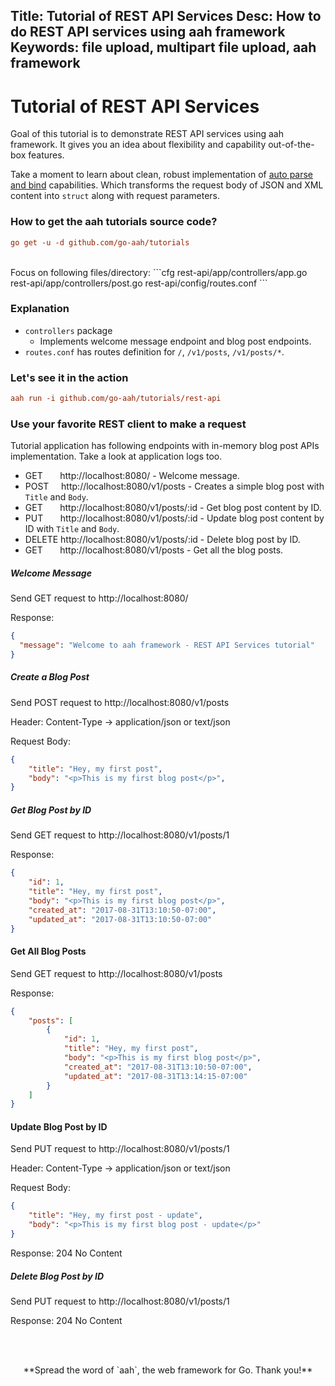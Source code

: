 Title: Tutorial of REST API Services
Desc: How to do REST API services using aah framework
Keywords: file upload, multipart file upload, aah framework
---
# Tutorial of REST API Services

Goal of this tutorial is to demonstrate REST API services using aah framework. It gives you an idea about flexibility and capability out-of-the-box features.

Take a moment to learn about clean, robust implementation of [auto parse and bind](/request-parameters-auto-bind.html) capabilities. Which transforms the request body of JSON and XML content into `struct` along with request parameters.

### How to get the aah tutorials source code?

```cfg
go get -u -d github.com/go-aah/tutorials
```

<br>
Focus on following files/directory:
```cfg
  rest-api/app/controllers/app.go
  rest-api/app/controllers/post.go
  rest-api/config/routes.conf
```

### Explanation

  * `controllers` package
      - Implements welcome message endpoint and blog post endpoints.
  * `routes.conf` has routes definition for `/`, `/v1/posts`, `/v1/posts/*`.

### Let's see it in the action

```cfg
aah run -i github.com/go-aah/tutorials/rest-api
```

### Use your favorite REST client to make a request

Tutorial application has following endpoints with in-memory blog post APIs implementation. Take a look at application logs too.

  * GET&nbsp;&nbsp;&nbsp;&nbsp;&nbsp;&nbsp;&nbsp;http://localhost:8080/ - Welcome message.
  * POST&nbsp;&nbsp;&nbsp;&nbsp;&nbsp;http://localhost:8080/v1/posts - Creates a simple blog post with `Title` and `Body`.
  * GET&nbsp;&nbsp;&nbsp;&nbsp;&nbsp;&nbsp;&nbsp;http://localhost:8080/v1/posts/:id - Get blog post content by ID.
  * PUT&nbsp;&nbsp;&nbsp;&nbsp;&nbsp;&nbsp;&nbsp;http://localhost:8080/v1/posts/:id - Update blog post content by ID with `Title` and `Body`.
  * DELETE http://localhost:8080/v1/posts/:id - Delete blog post by ID.
  * GET&nbsp;&nbsp;&nbsp;&nbsp;&nbsp;&nbsp;&nbsp;http://localhost:8080/v1/posts - Get all the blog posts.

##### Welcome Message

Send GET request to http://localhost:8080/

Response:
```json
{
  "message": "Welcome to aah framework - REST API Services tutorial"
}
```

##### Create a Blog Post

Send POST request to http://localhost:8080/v1/posts

Header: Content-Type -> application/json or text/json

Request Body:
```json
{
    "title": "Hey, my first post",
    "body": "<p>This is my first blog post</p>",
}
```

##### Get Blog Post by ID

Send GET request to http://localhost:8080/v1/posts/1

Response:
```json
{
    "id": 1,
    "title": "Hey, my first post",
    "body": "<p>This is my first blog post</p>",
    "created_at": "2017-08-31T13:10:50-07:00",
    "updated_at": "2017-08-31T13:10:50-07:00"
}
```

#### Get All Blog Posts

Send GET request to http://localhost:8080/v1/posts

Response:
```json
{
    "posts": [
        {
            "id": 1,
            "title": "Hey, my first post",
            "body": "<p>This is my first blog post</p>",
            "created_at": "2017-08-31T13:10:50-07:00",
            "updated_at": "2017-08-31T13:14:15-07:00"
        }
    ]
}
```

#### Update Blog Post by ID

Send PUT request to http://localhost:8080/v1/posts/1

Header: Content-Type -> application/json or text/json

Request Body:
```json
{
    "title": "Hey, my first post - update",
    "body": "<p>This is my first blog post - update</p>"
}
```
Response: 204 No Content

##### Delete Blog Post by ID
Send PUT request to http://localhost:8080/v1/posts/1

Response: 204 No Content

<br><br>
<center>**Spread the word of `aah`, the web framework for Go. Thank you!**</center>
